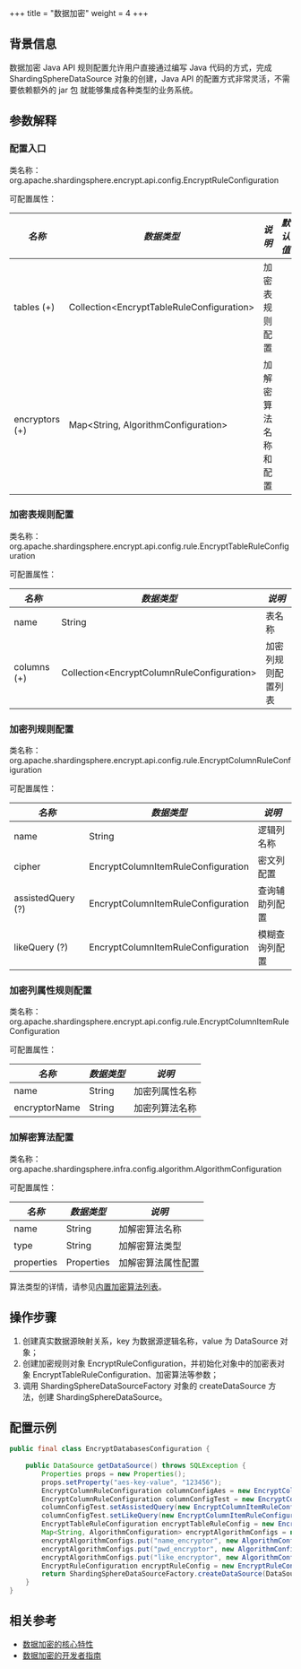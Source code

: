 +++
title = "数据加密"
weight = 4
+++

## 背景信息

数据加密 Java API 规则配置允许用户直接通过编写 Java 代码的方式，完成 ShardingSphereDataSource 对象的创建，Java API 的配置方式非常灵活，不需要依赖额外的 jar 包 就能够集成各种类型的业务系统。

## 参数解释

### 配置入口

类名称：org.apache.shardingsphere.encrypt.api.config.EncryptRuleConfiguration

可配置属性：

| *名称*                      | *数据类型*                                      | *说明*                              | *默认值* |
|---------------------------|---------------------------------------------|-----------------------------------|-------|
| tables (+)                | Collection\<EncryptTableRuleConfiguration\> | 加密表规则配置                           |       |
| encryptors (+)            | Map\<String, AlgorithmConfiguration\>       | 加解密算法名称和配置                        |       |

### 加密表规则配置

类名称：org.apache.shardingsphere.encrypt.api.config.rule.EncryptTableRuleConfiguration

可配置属性：

| *名称*                      | *数据类型*                                       | *说明*          |
|---------------------------|----------------------------------------------|---------------|
| name                      | String                                       | 表名称           |
| columns (+)               | Collection\<EncryptColumnRuleConfiguration\> | 加密列规则配置列表     |

### 加密列规则配置

类名称：org.apache.shardingsphere.encrypt.api.config.rule.EncryptColumnRuleConfiguration

可配置属性：

| *名称*              | *数据类型*  | *说明*        |
|-------------------|---------|-------------|
| name              | String  | 逻辑列名称       |
| cipher            | EncryptColumnItemRuleConfiguration  | 密文列配置       |
| assistedQuery (?) | EncryptColumnItemRuleConfiguration  | 查询辅助列配置     |
| likeQuery (?)     | EncryptColumnItemRuleConfiguration  | 模糊查询列配置     |

### 加密列属性规则配置

类名称：org.apache.shardingsphere.encrypt.api.config.rule.EncryptColumnItemRuleConfiguration

可配置属性：

| *名称*            | *数据类型*                             | *说明*    |
|-----------------|------------------------------------|---------|
| name            | String                             | 加密列属性名称 |
| encryptorName   | String                             | 加密列算法名称 |

### 加解密算法配置

类名称：org.apache.shardingsphere.infra.config.algorithm.AlgorithmConfiguration

可配置属性：

| *名称*       | *数据类型*     | *说明*      |
|------------|------------|-----------|
| name       | String     | 加解密算法名称   |
| type       | String     | 加解密算法类型   |
| properties | Properties | 加解密算法属性配置 |

算法类型的详情，请参见[内置加密算法列表](/cn/user-manual/common-config/builtin-algorithm/encrypt)。

## 操作步骤

1. 创建真实数据源映射关系，key 为数据源逻辑名称，value 为 DataSource 对象；
2. 创建加密规则对象 EncryptRuleConfiguration，并初始化对象中的加密表对象 EncryptTableRuleConfiguration、加密算法等参数；
3. 调用 ShardingSphereDataSourceFactory 对象的 createDataSource 方法，创建 ShardingSphereDataSource。

## 配置示例

```java
public final class EncryptDatabasesConfiguration {
    
    public DataSource getDataSource() throws SQLException {
        Properties props = new Properties();
        props.setProperty("aes-key-value", "123456");
        EncryptColumnRuleConfiguration columnConfigAes = new EncryptColumnRuleConfiguration("username", new EncryptColumnItemRuleConfiguration("username", "name_encryptor"));
        EncryptColumnRuleConfiguration columnConfigTest = new EncryptColumnRuleConfiguration("pwd", new EncryptColumnItemRuleConfiguration("pwd", "pwd_encryptor"));
        columnConfigTest.setAssistedQuery(new EncryptColumnItemRuleConfiguration("assisted_query_pwd", "pwd_encryptor"));
        columnConfigTest.setLikeQuery(new EncryptColumnItemRuleConfiguration("like_pwd", "like_encryptor"));
        EncryptTableRuleConfiguration encryptTableRuleConfig = new EncryptTableRuleConfiguration("t_user", Arrays.asList(columnConfigAes, columnConfigTest));
        Map<String, AlgorithmConfiguration> encryptAlgorithmConfigs = new HashMap<>();
        encryptAlgorithmConfigs.put("name_encryptor", new AlgorithmConfiguration("AES", props));
        encryptAlgorithmConfigs.put("pwd_encryptor", new AlgorithmConfiguration("assistedTest", props));
        encryptAlgorithmConfigs.put("like_encryptor", new AlgorithmConfiguration("CHAR_DIGEST_LIKE", new Properties()));
        EncryptRuleConfiguration encryptRuleConfig = new EncryptRuleConfiguration(Collections.singleton(encryptTableRuleConfig), encryptAlgorithmConfigs);
        return ShardingSphereDataSourceFactory.createDataSource(DataSourceUtil.createDataSource("demo_ds"), Collections.singleton(encryptRuleConfig), props);
    }
}
```

## 相关参考

- [数据加密的核心特性](/cn/features/sharding/ )
- [数据加密的开发者指南](/cn/dev-manual/encrypt/)